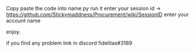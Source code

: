 Copy paste the code into name.py
run it
enter your session id -> https://github.com/Stickymaddness/Procurement/wiki/SessionID
enter your account name

enjoy.


if you find any problem lmk in discord fidelitas#3189
